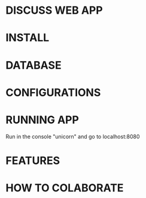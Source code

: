 
# DISCUSS WEB APP

# INSTALL

# DATABASE

# CONFIGURATIONS

# RUNNING APP

Run in the console "unicorn" and go to localhost:8080

# FEATURES

# HOW TO COLABORATE
